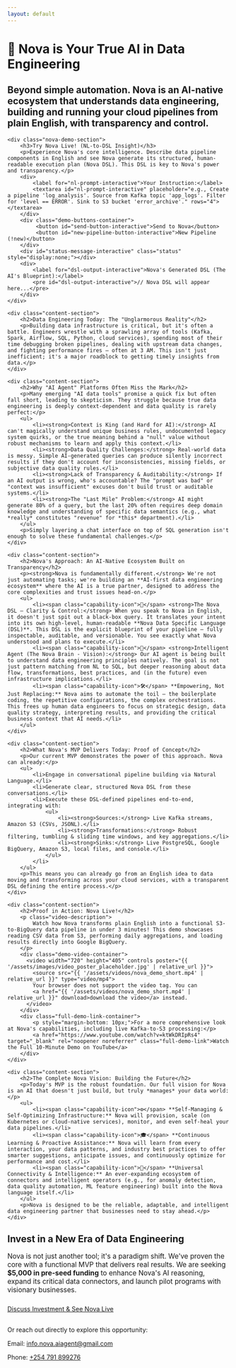 ```yaml
---
layout: default
---
```


<div class="hero-section">
    <div class="container"> 
        <h1 class="page-main-title">
            <span class="nova-icon">🚀</span> Nova is Your True AI in Data Engineering
        </h1>
        <h2 class="page-subtitle">
            Beyond simple automation. Nova is an AI-native ecosystem that understands data engineering, building and running your cloud pipelines from plain English, with transparency and control.
        </h2>
    </div>
</div>

<div class="container"> 

    <div class="nova-demo-section">
        <h3>Try Nova Live! (NL-to-DSL Insight)</h3>
        <p>Experience Nova's core intelligence. Describe data pipeline components in English and see Nova generate its structured, human-readable execution plan (Nova DSL). This DSL is key to Nova's power and transparency.</p>
        <div>
            <label for="nl-prompt-interactive">Your Instruction:</label>
            <textarea id="nl-prompt-interactive" placeholder="e.g., Create a pipeline 'log_analysis'. Source from Kafka topic 'app_logs'. Filter for 'level == ERROR'. Sink to S3 bucket 'error_archive'." rows="4"></textarea>
        </div>
        <div class="demo-buttons-container">
             <button id="send-button-interactive">Send to Nova</button>
             <button id="new-pipeline-button-interactive">New Pipeline (!new)</button>
        </div>
        <div id="status-message-interactive" class="status" style="display:none;"></div>
        <div>
            <label for="dsl-output-interactive">Nova's Generated DSL (The AI's Blueprint):</label>
            <pre id="dsl-output-interactive">// Nova DSL will appear here...</pre>
        </div>
    </div>

    <div class="content-section">
        <h2>Data Engineering Today: The "Unglarmorous Reality"</h2>
        <p>Building data infrastructure is critical, but it's often a battle. Engineers wrestle with a sprawling array of tools (Kafka, Spark, Airflow, SQL, Python, cloud services), spending most of their time debugging broken pipelines, dealing with upstream data changes, and fighting performance fires – often at 3 AM. This isn't just inefficient; it's a major roadblock to getting timely insights from data.</p>
    </div>

    <div class="content-section">
        <h2>Why "AI Agent" Platforms Often Miss the Mark</h2>
        <p>Many emerging "AI data tools" promise a quick fix but often fall short, leading to skepticism. They struggle because true data engineering is deeply context-dependent and data quality is rarely perfect:</p>
        <ul>
            <li><strong>Context is King (and Hard for AI):</strong> AI can't magically understand unique business rules, undocumented legacy system quirks, or the true meaning behind a "null" value without robust mechanisms to learn and apply this context.</li>
            <li><strong>Data Quality Challenges:</strong> Real-world data is messy. Simple AI-generated queries can produce silently incorrect results if they don't account for inconsistencies, missing fields, or subjective data quality rules.</li>
            <li><strong>Lack of Transparency & Auditability:</strong> If an AI output is wrong, who's accountable? The "prompt was bad" or "context was insufficient" excuses don't build trust or auditable systems.</li>
            <li><strong>The "Last Mile" Problem:</strong> AI might generate 80% of a query, but the last 20% often requires deep domain knowledge and understanding of specific data semantics (e.g., what *really* constitutes "revenue" for *this* department).</li>
        </ul>
        <p>Simply layering a chat interface on top of SQL generation isn't enough to solve these fundamental challenges.</p>
    </div>

    <div class="content-section">
        <h2>Nova's Approach: An AI-Native Ecosystem Built on Transparency</h2>
        <p><strong>Nova is fundamentally different.</strong> We're not just automating tasks; we're building an **AI-first data engineering ecosystem** where the AI is a true partner, designed to address the core complexities and trust issues head-on.</p>
        <ul>
            <li><span class="capability-icon">🔑</span> <strong>The Nova DSL – Clarity & Control:</strong> When you speak to Nova in English, it doesn't just spit out a black-box query. It translates your intent into its own high-level, human-readable **Nova Data Specific Language (DSL)**. This DSL is the explicit blueprint of your pipeline – fully inspectable, auditable, and versionable. You see exactly what Nova understood and plans to execute.</li>
            <li><span class="capability-icon">🧠</span> <strong>Intelligent Agent (The Nova Brain - Vision):</strong> Our AI agent is being built to understand data engineering principles natively. The goal is not just pattern matching from NL to SQL, but deeper reasoning about data flow, transformations, best practices, and (in the future) even infrastructure implications.</li>
            <li><span class="capability-icon">🛠️</span> **Empowering, Not Just Replacing:** Nova aims to automate the toil – the boilerplate coding, the repetitive configurations, the complex orchestrations. This frees up human data engineers to focus on strategic design, data quality strategy, interpreting results, and providing the critical business context that AI needs.</li>
        </ul>
    </div>

    <div class="content-section">
        <h2>What Nova's MVP Delivers Today: Proof of Concept</h2>
        <p>Our current MVP demonstrates the power of this approach. Nova can already:</p>
        <ul>
            <li>Engage in conversational pipeline building via Natural Language.</li>
            <li>Generate clear, structured Nova DSL from these conversations.</li>
            <li>Execute these DSL-defined pipelines end-to-end, integrating with:
                <ul>
                    <li><strong>Sources:</strong> Live Kafka streams, Amazon S3 (CSVs, JSONL).</li>
                    <li><strong>Transformations:</strong> Robust filtering, tumbling & sliding time windows, and key aggregations.</li>
                    <li><strong>Sinks:</strong> Live PostgreSQL, Google BigQuery, Amazon S3, local files, and console.</li>
                </ul>
            </li>
        </ul>
        <p>This means you can already go from an English idea to data moving and transforming across your cloud services, with a transparent DSL defining the entire process.</p>
    </div>
    
    <div class="content-section">
        <h2>Proof in Action: Nova Live!</h2>
        <p class="video-description">
            Watch how Nova transforms plain English into a functional S3-to-BigQuery data pipeline in under 3 minutes! This demo showcases reading CSV data from S3, performing daily aggregations, and loading results directly into Google BigQuery.
        </p>
        <div class="demo-video-container">
          <video width="720" height="405" controls poster="{{ '/assets/images/video_poster_placeholder.jpg' | relative_url }}"> 
            <source src="{{ '/assets/videos/nova_demo_short.mp4' | relative_url }}" type="video/mp4">
            Your browser does not support the video tag. You can 
            <a href="{{ '/assets/videos/nova_demo_short.mp4' | relative_url }}" download>download the video</a> instead.
          </video>
        </div>
        <div class="full-demo-link-container">
            <p style="margin-bottom: 10px;">For a more comprehensive look at Nova's capabilities, including live Kafka-to-S3 processing:</p>
            <a href="https://www.youtube.com/watch?v=ktWkDRIpRs4" target="_blank" rel="noopener noreferrer" class="full-demo-link">Watch the Full 10-Minute Demo on YouTube</a>
        </div>
    </div>

    <div class="content-section">
        <h2>The Complete Nova Vision: Building the Future</h2>
        <p>Today's MVP is the robust foundation. Our full vision for Nova is an AI that doesn't just build, but truly *manages* your data world:</p>
        <ul>
            <li><span class="capability-icon">⚙️</span> **Self-Managing & Self-Optimizing Infrastructure:** Nova will provision, scale (on Kubernetes or cloud-native services), monitor, and even self-heal your data pipelines.</li>
            <li><span class="capability-icon">🎓</span> **Continuous Learning & Proactive Assistance:** Nova will learn from every interaction, your data patterns, and industry best practices to offer smarter suggestions, anticipate issues, and continuously optimize for performance and cost.</li>
            <li><span class="capability-icon">🔗</span> **Universal Connectivity & Intelligence:** An ever-expanding ecosystem of connectors and intelligent operators (e.g., for anomaly detection, data quality automation, ML feature engineering) built into the Nova language itself.</li>
        </ul>
        <p>Nova is designed to be the reliable, adaptable, and intelligent data engineering partner that businesses need to stay ahead.</p>
    </div>

</div> <div class="cta-section-wrapper"> 
    <div class="container cta-section"> 
        <h2>Invest in a New Era of Data Engineering</h2>
        <p style="font-size: 1.1em; margin-bottom: 25px;">
            Nova is not just another tool; it's a paradigm shift. We've proven the core with a functional MVP that delivers real results. We are seeking <strong>$5,000 in pre-seed funding</strong> to enhance Nova's AI reasoning, expand its critical data connectors, and launch pilot programs with visionary businesses.
        </p>
        <p style="margin-bottom: 30px;">
            <a href="mailto:info.nova.aiagent@gmail.com?subject=Nova%20Investment%20Inquiry%20&%20Demo%20Request" class="cta-button">Discuss Investment & See Nova Live</a>
        </p>
        <div class="contact-details">
             <p>Or reach out directly to explore this opportunity:</p>
             <p>Email: <a href="mailto:info.nova.aiagent@gmail.com">info.nova.aiagent@gmail.com</a></p>
             <p>Phone: <a href="tel:+254791899276">+254 791 899276</a></p>
        </div>
    </div>
</div>
